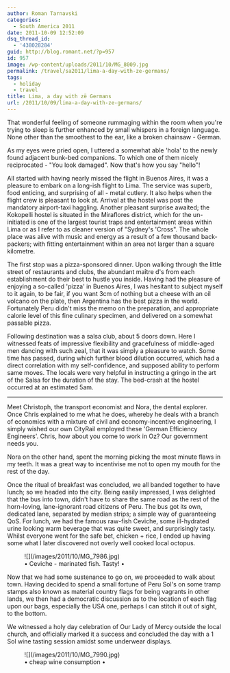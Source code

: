 ```yaml
---
author: Roman Tarnavski
categories:
  - South America 2011
date: 2011-10-09 12:52:09
dsq_thread_id:
  - '438028284'
guid: http://blog.romant.net/?p=957
id: 957
image: /wp-content/uploads/2011/10/MG_8009.jpg
permalink: /travel/sa2011/lima-a-day-with-ze-germans/
tags:
  - holiday
  - travel
title: Lima, a day with zë Germans
url: /2011/10/09/lima-a-day-with-ze-germans/
---
```


That wonderful feeling of someone rummaging within the room when you're trying to sleep is further enhanced by small whispers in a foreign language. None other than the smoothest to the ear, like a broken chainsaw - German.

As my eyes were pried open, I uttered a somewhat able 'hola' to the newly found adjacent bunk-bed companions. To which one of them nicely reciprocated - "You look damaged". Now that's how you say "hello"!

All started with having nearly missed the flight in Buenos Aires, it was a pleasure to embark on a long-ish flight to Lima. The service was superb, food enticing, and surprising of all - metal cutlery. It also helps when the flight crew is pleasant to look at. Arrival at the hostel was post the mandatory airport-taxi haggling. Another pleasant surprise awaited; the Kokopelli hostel is situated in the Miraflores district, which for the un-initiated is one of the largest tourist traps and entertainment areas within Lima or as I refer to as cleaner version of "Sydney's 'Cross". The whole place was alive with music and energy as a result of a few thousand back-packers; with fitting entertainment within an area not larger than a square kilometre.
  
The first stop was a pizza-sponsored dinner. Upon walking through the little street of restaurants and clubs, the abundant maître d's from each establishment do their best to hustle you inside. Having had the pleasure of enjoying a so-called 'pizza' in Buenos Aires, I was hesitant to subject myself to it again, to be fair, if you want 3cm of nothing but a cheese with an oil volcano on the plate, then Argentina has the best pizza in the world. Fortunately Peru didn't miss the memo on the preparation, and appropriate calorie level of this fine culinary specimen, and delivered on a somewhat passable pizza.
  
Following destination was a salsa club, about 5 doors down. Here I witnessed feats of impressive flexibility and gracefulness of middle-aged men dancing with such zeal, that it was simply a pleasure to watch. Some time has passed, during which further blood dilution occurred, which had a direct correlation with my self-confidence, and supposed ability to perform same moves. The locals were very helpful in instructing a gringo in the art of the Salsa for the duration of the stay. The bed-crash at the hostel occurred at an estimated 5am.

* * *

Meet Christoph, the transport economist and Nora, the dental explorer. Once Chris explained to me what he does, whereby he deals with a branch of economics with a mixture of civil and economy-incentive engineering, I simply wished our own CityRail employed these 'German Efficiency Engineers'. Chris, how about you come to work in Oz? Our government needs you.

Nora on the other hand, spent the morning picking the most minute flaws in my teeth. It was a great way to incentivise me not to open my mouth for the rest of the day.
  
Once the ritual of breakfast was concluded, we all banded together to have lunch; so we headed into the city. Being easily impressed, I was delighted that the bus into town, didn't have to share the same road as the rest of the horn-loving, lane-ignorant road citizens of Peru. The bus got its own, dedicated lane, separated by median strips; a simple way of guaranteeing QoS. For lunch, we had the famous raw-fish Ceviche, some ill-hydrated urine looking warm beverage that was quite sweet, and surprisingly tasty. Whilst everyone went for the safe bet, chicken + rice, I ended up having some what I later discovered not overly well cooked local octopus.
<figure>
![](/images/2011/10/MG_7986.jpg)
<figcaption>
• Ceviche - marinated fish. Tasty! •
</figcaption>
</figure>

Now that we had some sustenance to go on, we proceeded to walk about town. Having decided to spend a small fortune of Peru Sol's on some tramp stamps also known as material country flags for being vagrants in other lands, we then had a democratic discussion as to the location of each flag upon our bags, especially the USA one, perhaps I can stitch it out of sight, to the bottom.
  
We witnessed a holy day celebration of Our Lady of Mercy outside the local church, and officially marked it a success and concluded the day with a 1 Sol wine tasting session amidst some underwear displays.
<figure>
![](/images/2011/10/MG_7990.jpg)
<figcaption>
• cheap wine consumption •
</figcaption>
</figure>